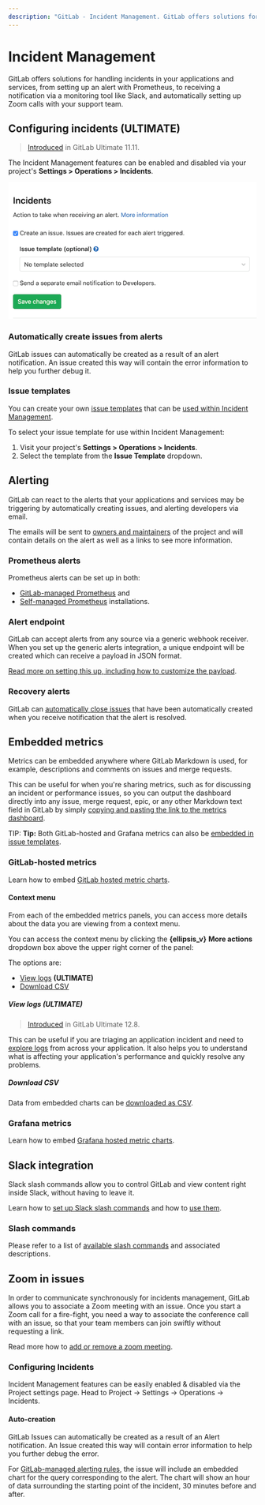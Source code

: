```yaml
---
description: "GitLab - Incident Management. GitLab offers solutions for handling incidents in your applications and services"
---
```


# Incident Management

GitLab offers solutions for handling incidents in your applications and services,
from setting up an alert with Prometheus, to receiving a notification via a
monitoring tool like Slack, and automatically setting up Zoom calls with your
support team.

## Configuring incidents **(ULTIMATE)**

> [Introduced](https://gitlab.com/gitlab-org/gitlab/issues/4925) in GitLab Ultimate 11.11.

The Incident Management features can be enabled and disabled via your project's
**Settings > Operations > Incidents**.

![Incident Management Settings](img/incident_management_settings.png)

### Automatically create issues from alerts

GitLab issues can automatically be created as a result of an alert notification.
An issue created this way will contain the error information to help you further
debug it.

### Issue templates

You can create your own [issue templates](../project/description_templates.md#creating-issue-templates)
that can be [used within Incident Management](../project/integrations/prometheus.md#taking-action-on-incidents-ultimate).

To select your issue template for use within Incident Management:

1. Visit your project's **Settings > Operations > Incidents**.
1. Select the template from the **Issue Template** dropdown.

## Alerting

GitLab can react to the alerts that your applications and services may be
triggering by automatically creating issues, and alerting developers via email.

The emails will be sent to [owners and maintainers](../permissions.md) of the project and will contain details on the alert as well as a links to see more information.

### Prometheus alerts

Prometheus alerts can be set up in both:

- [GitLab-managed Prometheus](../project/integrations/prometheus.md#setting-up-alerts-for-prometheus-metrics-ultimate) and
- [Self-managed Prometheus](../project/integrations/prometheus.md#external-prometheus-instances) installations.

### Alert endpoint

GitLab can accept alerts from any source via a generic webhook receiver. When
you set up the generic alerts integration, a unique endpoint will
be created which can receive a payload in JSON format.

[Read more on setting this up, including how to customize the payload](../project/integrations/generic_alerts.md).

### Recovery alerts

GitLab can [automatically close issues](../project/integrations/prometheus.md#taking-action-on-incidents-ultimate)
that have been automatically created when you receive notification that the
alert is resolved.

## Embedded metrics

Metrics can be embedded anywhere where GitLab Markdown is used, for example,
descriptions and comments on issues and merge requests.

This can be useful for when you're sharing metrics, such as for discussing
an incident or performance issues, so you can output the dashboard directly
into any issue, merge request, epic, or any other Markdown text field in GitLab
by simply [copying and pasting the link to the metrics dashboard](../project/integrations/prometheus.md#embedding-gitlab-managed-kubernetes-metrics).

TIP: **Tip:**
Both GitLab-hosted and Grafana metrics can also be
[embedded in issue templates](../project/integrations/prometheus.md#embedding-metrics-in-issue-templates).

### GitLab-hosted metrics

Learn how to embed [GitLab hosted metric charts](../project/integrations/prometheus.md#embedding-metric-charts-within-gitlab-flavored-markdown).

#### Context menu

From each of the embedded metrics panels, you can access more details
about the data you are viewing from a context menu.

You can access the context menu by clicking the **{ellipsis_v}** **More actions**
dropdown box above the upper right corner of the panel:

The options are:

- [View logs](#view-logs-ultimate) **(ULTIMATE)**
- [Download CSV](#download-csv)

##### View logs **(ULTIMATE)**

> [Introduced](https://gitlab.com/gitlab-org/gitlab/issues/201846) in GitLab Ultimate 12.8.

This can be useful if you are triaging an application incident and need to
[explore logs](../project/integrations/prometheus.md#view-pod-logs-ultimate)
from across your application. It also helps you to understand
what is affecting your application's performance and quickly resolve any problems.

##### Download CSV

Data from embedded charts can be [downloaded as CSV](../project/integrations/prometheus.md#downloading-data-as-csv).

### Grafana metrics

Learn how to embed [Grafana hosted metric charts](../project/integrations/prometheus.md#embedding-grafana-charts).

## Slack integration

Slack slash commands allow you to control GitLab and view content right inside
Slack, without having to leave it.

Learn how to [set up Slack slash commands](../project/integrations/slack_slash_commands.md)
and how to [use them](../../integration/slash_commands.md).

### Slash commands

Please refer to a list of [available slash commands](../../integration/slash_commands.md) and associated descriptions.

## Zoom in issues

In order to communicate synchronously for incidents management, GitLab allows you to
associate a Zoom meeting with an issue. Once you start a Zoom call for a fire-fight,
you need a way to associate the conference call with an issue, so that your team
members can join swiftly without requesting a link.

Read more how to [add or remove a zoom meeting](../project/issues/associate_zoom_meeting.md).

### Configuring Incidents

Incident Management features can be easily enabled & disabled via the Project settings page. Head to Project -> Settings -> Operations -> Incidents.

#### Auto-creation

GitLab Issues can automatically be created as a result of an Alert notification. An Issue created this way will contain error information to help you further debug the error.

For [GitLab-managed alerting rules](../project/integrations/prometheus.md#setting-up-alerts-for-prometheus-metrics-ultimate), the issue will include an embedded chart for the query corresponding to the alert. The chart will show an hour of data surrounding the starting point of the incident, 30 minutes before and after.
